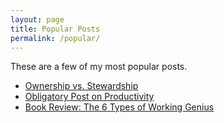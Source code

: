 ```yaml
---
layout: page
title: Popular Posts
permalink: /popular/
---
```


These are a few of my most popular posts.

- [Ownership vs. Stewardship](https://peter.zaffina.net/blog/Ownership-vs-Stewardship/)
- [Obligatory Post on Productivity](https://peter.zaffina.net/blog/Productivity/)
- [Book Review: The 6 Types of Working Genius](https://peter.zaffina.net/blog/Book-Review-Lencioni-Working-Genius)
